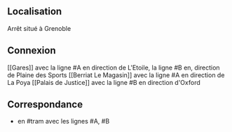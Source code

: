 ## Localisation
Arrêt situé à Grenoble

## Connexion
[[Gares]] avec la ligne #A en direction de L'Etoile, la ligne #B en, direction de Plaine des Sports
[[Berriat Le Magasin]] avec la ligne #A en direction de La Poya
[[Palais de Justice]] avec la ligne #B en direction d'Oxford

## Correspondance
- en #tram avec les lignes #A, #B
